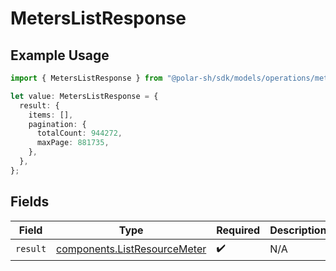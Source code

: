 # MetersListResponse

## Example Usage

```typescript
import { MetersListResponse } from "@polar-sh/sdk/models/operations/meterslist.js";

let value: MetersListResponse = {
  result: {
    items: [],
    pagination: {
      totalCount: 944272,
      maxPage: 881735,
    },
  },
};
```

## Fields

| Field                                                                        | Type                                                                         | Required                                                                     | Description                                                                  |
| ---------------------------------------------------------------------------- | ---------------------------------------------------------------------------- | ---------------------------------------------------------------------------- | ---------------------------------------------------------------------------- |
| `result`                                                                     | [components.ListResourceMeter](../../models/components/listresourcemeter.md) | :heavy_check_mark:                                                           | N/A                                                                          |